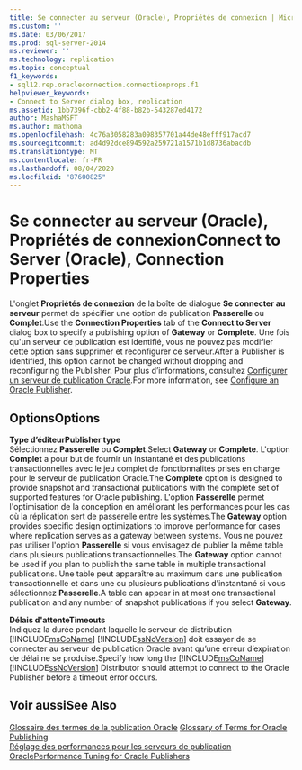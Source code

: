 ```yaml
---
title: Se connecter au serveur (Oracle), Propriétés de connexion | Microsoft Docs
ms.custom: ''
ms.date: 03/06/2017
ms.prod: sql-server-2014
ms.reviewer: ''
ms.technology: replication
ms.topic: conceptual
f1_keywords:
- sql12.rep.oracleconnection.connectionprops.f1
helpviewer_keywords:
- Connect to Server dialog box, replication
ms.assetid: 1bb7396f-cbb2-4f88-b82b-543287ed4172
author: MashaMSFT
ms.author: mathoma
ms.openlocfilehash: 4c76a3058283a098357701a44de48efff917acd7
ms.sourcegitcommit: ad4d92dce894592a259721a1571b1d8736abacdb
ms.translationtype: MT
ms.contentlocale: fr-FR
ms.lasthandoff: 08/04/2020
ms.locfileid: "87600825"
---
```

# <a name="connect-to-server-oracle-connection-properties"></a><span data-ttu-id="60490-102">Se connecter au serveur (Oracle), Propriétés de connexion</span><span class="sxs-lookup"><span data-stu-id="60490-102">Connect to Server (Oracle), Connection Properties</span></span>
  <span data-ttu-id="60490-103">L'onglet **Propriétés de connexion** de la boîte de dialogue **Se connecter au serveur** permet de spécifier une option de publication **Passerelle** ou **Complet**.</span><span class="sxs-lookup"><span data-stu-id="60490-103">Use the **Connection Properties** tab of the **Connect to Server** dialog box to specify a publishing option of **Gateway** or **Complete**.</span></span> <span data-ttu-id="60490-104">Une fois qu'un serveur de publication est identifié, vous ne pouvez pas modifier cette option sans supprimer et reconfigurer ce serveur.</span><span class="sxs-lookup"><span data-stu-id="60490-104">After a Publisher is identified, this option cannot be changed without dropping and reconfiguring the Publisher.</span></span> <span data-ttu-id="60490-105">Pour plus d’informations, consultez [Configurer un serveur de publication Oracle](non-sql/configure-an-oracle-publisher.md).</span><span class="sxs-lookup"><span data-stu-id="60490-105">For more information, see [Configure an Oracle Publisher](non-sql/configure-an-oracle-publisher.md).</span></span>  
  
## <a name="options"></a><span data-ttu-id="60490-106">Options</span><span class="sxs-lookup"><span data-stu-id="60490-106">Options</span></span>  
 <span data-ttu-id="60490-107">**Type d’éditeur**</span><span class="sxs-lookup"><span data-stu-id="60490-107">**Publisher type**</span></span>  
 <span data-ttu-id="60490-108">Sélectionnez **Passerelle** ou **Complet**.</span><span class="sxs-lookup"><span data-stu-id="60490-108">Select **Gateway** or **Complete**.</span></span> <span data-ttu-id="60490-109">L'option **Complet** a pour but de fournir un instantané et des publications transactionnelles avec le jeu complet de fonctionnalités prises en charge pour le serveur de publication Oracle.</span><span class="sxs-lookup"><span data-stu-id="60490-109">The **Complete** option is designed to provide snapshot and transactional publications with the complete set of supported features for Oracle publishing.</span></span> <span data-ttu-id="60490-110">L'option **Passerelle** permet l'optimisation de la conception en améliorant les performances pour les cas où la réplication sert de passerelle entre les systèmes.</span><span class="sxs-lookup"><span data-stu-id="60490-110">The **Gateway** option provides specific design optimizations to improve performance for cases where replication serves as a gateway between systems.</span></span> <span data-ttu-id="60490-111">Vous ne pouvez pas utiliser l'option **Passerelle** si vous envisagez de publier la même table dans plusieurs publications transactionnelles.</span><span class="sxs-lookup"><span data-stu-id="60490-111">The **Gateway** option cannot be used if you plan to publish the same table in multiple transactional publications.</span></span> <span data-ttu-id="60490-112">Une table peut apparaître au maximum dans une publication transactionnelle et dans une ou plusieurs publications d'instantané si vous sélectionnez **Passerelle**.</span><span class="sxs-lookup"><span data-stu-id="60490-112">A table can appear in at most one transactional publication and any number of snapshot publications if you select **Gateway**.</span></span>  
  
 <span data-ttu-id="60490-113">**Délais d'attente**</span><span class="sxs-lookup"><span data-stu-id="60490-113">**Timeouts**</span></span>  
 <span data-ttu-id="60490-114">Indiquez la durée pendant laquelle le serveur de distribution [!INCLUDE[msCoName](../../includes/msconame-md.md)] [!INCLUDE[ssNoVersion](../../includes/ssnoversion-md.md)] doit essayer de se connecter au serveur de publication Oracle avant qu’une erreur d’expiration de délai ne se produise.</span><span class="sxs-lookup"><span data-stu-id="60490-114">Specify how long the [!INCLUDE[msCoName](../../includes/msconame-md.md)] [!INCLUDE[ssNoVersion](../../includes/ssnoversion-md.md)] Distributor should attempt to connect to the Oracle Publisher before a timeout error occurs.</span></span>  
  
## <a name="see-also"></a><span data-ttu-id="60490-115">Voir aussi</span><span class="sxs-lookup"><span data-stu-id="60490-115">See Also</span></span>  
 <span data-ttu-id="60490-116">[Glossaire des termes de la publication Oracle](non-sql/glossary-of-terms-for-oracle-publishing.md) </span><span class="sxs-lookup"><span data-stu-id="60490-116">[Glossary of Terms for Oracle Publishing](non-sql/glossary-of-terms-for-oracle-publishing.md) </span></span>  
 [<span data-ttu-id="60490-117">Réglage des performances pour les serveurs de publication Oracle</span><span class="sxs-lookup"><span data-stu-id="60490-117">Performance Tuning for Oracle Publishers</span></span>](non-sql/performance-tuning-for-oracle-publishers.md)  
  
  
